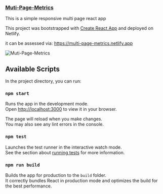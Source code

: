 ### [Muti-Page-Metrics](https://multi-page-metrics.netlify.app/)


This is a simple responsive multi page react app

This project was bootstrapped with [Create React App](https://github.com/facebook/create-react-app)
and deployed on Netlify.

it can be assessed via:
https://multi-page-metrics.netlify.app


![Muti-Page-Metrics](https://user-images.githubusercontent.com/79880772/171992897-c0cdefff-3389-47d5-ae2d-2ae6ed2c5ebb.jpg)

## Available Scripts

In the project directory, you can run:

### `npm start`

Runs the app in the development mode.\
Open [http://localhost:3000](http://localhost:3000) to view it in your browser.

The page will reload when you make changes.\
You may also see any lint errors in the console.

### `npm test`

Launches the test runner in the interactive watch mode.\
See the section about [running tests](https://facebook.github.io/create-react-app/docs/running-tests) for more information.

### `npm run build`

Builds the app for production to the `build` folder.\
It correctly bundles React in production mode and optimizes the build for the best performance.
